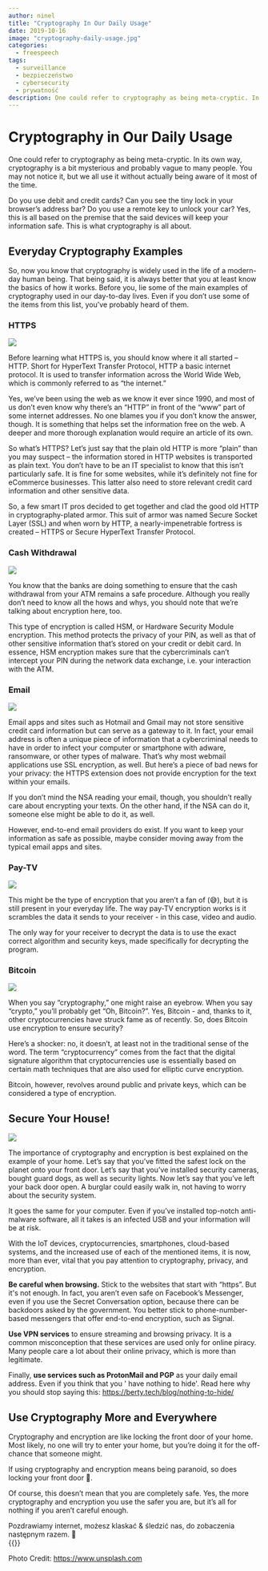 ```yaml
---
author: ninel
title: "Cryptography In Our Daily Usage"
date: 2019-10-16
image: "cryptography-daily-usage.jpg"
categories:
  - freespeech
tags:
  - surveillance
  - bezpieczeństwo
  - cybersecurity
  - prywatność
description: One could refer to cryptography as being meta-cryptic. In its own way, cryptography is a bit mysterious and probably vague to many people. You may not notice it, but we all use it without actually being aware of it most of the time.
---
```



# Cryptography in Our Daily Usage


One could refer to cryptography as being meta-cryptic. In its own way, cryptography is a bit mysterious and probably vague to many people. You may not notice it, but we all use it without actually being aware of it most of the time.

Do you use debit and credit cards? Can you see the tiny lock in your browser’s address bar? Do you use a remote key to unlock your car? Yes, this is all based on the premise that the said devices will keep your information safe. This is what cryptography is all about.


## Everyday Cryptography Examples

So, now you know that cryptography is widely used in the life of a modern-day human being. That being said, it is always better that you at least know the basics of how it works. Before you, lie some of the main examples of cryptography used in our day-to-day lives. Even if you don’t use some of the items from this list, you’ve probably heard of them.

### HTTPS
![](https.jpg)

Before learning what HTTPS is, you should know where it all started – HTTP. Short for HyperText Transfer Protocol, HTTP a basic internet protocol. It is used to transfer information across the World Wide Web, which is commonly referred to as “the internet.”

Yes, we’ve been using the web as we know it ever since 1990, and most of us don’t even know why there’s an “HTTP” in front of the “www” part of some internet addresses. No one blames you if you don’t know the answer, though. It is something that helps set the information free on the web. A deeper and more thorough explanation would require an article of its own.

So what’s HTTPS? Let’s just say that the plain old HTTP is more “plain” than you may suspect – the information stored in HTTP websites is transported as plain text. You don’t have to be an IT specialist to know that this isn’t particularly safe. It is fine for some websites, while it’s definitely not fine for eCommerce businesses. This latter also need to store relevant credit card information and other sensitive data.

So, a few smart IT pros decided to get together and clad the good old HTTP in cryptography-plated armor. This suit of armor was named Secure Socket Layer (SSL) and when worn by HTTP, a nearly-impenetrable fortress is created – HTTPS or Secure HyperText Transfer Protocol.

### Cash Withdrawal

![](creditcard.jpg)

You know that the banks are doing something to ensure that the cash withdrawal from your ATM remains a safe procedure. Although you really don’t need to know all the hows and whys, you should note that we’re talking about encryption here, too.

This type of encryption is called HSM, or Hardware Security Module encryption. This method protects the privacy of your PIN, as well as that of other sensitive information that’s stored on your credit or debit card. In essence, HSM encryption makes sure that the cybercriminals can’t intercept your PIN during the network data exchange, i.e. your interaction with the ATM.

### Email

![](email.jpg)

Email apps and sites such as Hotmail and Gmail may not store sensitive credit card information but can serve as a gateway to it. In fact, your email address is often a unique piece of information that a cybercriminal needs to have in order to infect your computer or smartphone with adware, ransomware, or other types of malware. That’s why most webmail applications use SSL encryption, as well. But here’s a piece of bad news for your privacy: the HTTPS extension does not provide encryption for the text within your emails.

If you don’t mind the NSA reading your email, though, you shouldn’t really care about encrypting your texts. On the other hand, if the NSA can do it, someone else might be able to do it, as well.

However, end-to-end email providers do exist. If you want to keep your information as safe as possible, maybe consider moving away from the typical email apps and sites.

### Pay-TV

![](tv.jpg)

This might be the type of encryption that you aren’t a fan of (😅), but it is still present in your everyday life. The way pay-TV encryption works is it scrambles the data it sends to your receiver - in this case, video and audio.

The only way for your receiver to decrypt the data is to use the exact correct algorithm and security keys, made specifically for decrypting the program.

### Bitcoin

![](bitcoin.jpg)

When you say “cryptography,” one might raise an eyebrow. When you say “crypto,” you’ll probably get “Oh, Bitcoin?”. Yes, Bitcoin - and, thanks to it, other cryptocurrencies have struck fame as of recently. So, does Bitcoin use encryption to ensure security?

Here’s a shocker: no, it doesn’t, at least not in the traditional sense of the word. The term “cryptocurrency” comes from the fact that the digital signature algorithm that cryptocurrencies use is essentially based on certain math techniques that are also used for elliptic curve encryption.

Bitcoin, however, revolves around public and private keys, which can be considered a type of encryption.

## Secure Your House!

![](camera.jpg)

The importance of cryptography and encryption is best explained on the example of your home. Let’s say that you’ve fitted the safest lock on the planet onto your front door. Let’s say that you’ve installed security cameras, bought guard dogs, as well as security lights. Now let’s say that you’ve left your back door open. A burglar could easily walk in, not having to worry about the security system.

It goes the same for your computer. Even if you’ve installed top-notch anti-malware software, all it takes is an infected USB and your information will be at risk.

With the IoT devices, cryptocurrencies, smartphones, cloud-based systems, and the increased use of each of the mentioned items, it is now, more than ever, vital that you pay attention to cryptography, privacy, and encryption.

**Be careful when browsing.** Stick to the websites that start with “https”. But it's not enough. In fact, you aren’t even safe on Facebook’s Messenger, even if you use the Secret Conversation option, because there can be backdoors asked by the government. You better stick to phone-number-based messengers that offer end-to-end encryption, such as Signal.

**Use VPN services** to ensure streaming and browsing privacy. It is a common misconception that these services are used only for online piracy. Many people care a lot about their online privacy, which is more than legitimate.

Finally, **use services such as ProtonMail and PGP** as your daily email address. Even if you think that you ' have nothing to hide'. Read here why you should stop saying this: https://berty.tech/blog/nothing-to-hide/

## Use Cryptography More and Everywhere

Cryptography and encryption are like locking the front door of your home. Most likely, no one will try to enter your home, but you’re doing it for the off-chance that someone might.

If using cryptography and encryption means being paranoid, so does locking your front door 🤪.

Of course, this doesn’t mean that you are completely safe. Yes, the more cryptography and encryption you use the safer you are, but it’s all for nothing if you aren’t careful enough.



Pozdrawiamy internet, możesz klaskać & śledzić nas, do zobaczenia następnym razem. 🤫 </br>
 {{<tweet id="1175014666310959104">}}

Photo Credit: https://www.unsplash.com 
